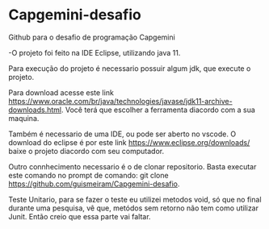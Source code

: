 # Capgemini-desafio
Github para o desafio de programação Capgemini

-O projeto foi feito na IDE Eclipse, utilizando java 11.

Para execução do projeto é necessario possuir algum jdk, que execute o projeto.

Para download acesse este link https://www.oracle.com/br/java/technologies/javase/jdk11-archive-downloads.html. Você terá que escolher a ferramenta diacordo com a sua maquina.

Também é necessario de uma IDE, ou pode ser aberto no vscode.
O download do eclipse é por este link https://www.eclipse.org/downloads/ baixe o projeto diacordo com seu computador.

Outro connhecimento necessario é o de clonar repositorio. 
Basta executar este comando no prompt de comando:
git clone https://github.com/guismeiram/Capgemini-desafio.

Teste Unitario, para se fazer o teste eu utilizei metodos void, só que no final durante uma pesquisa, vê que, metódos sem retorno não tem como utilizar Junit. Então creio que essa parte vai faltar. 
  
